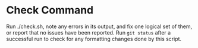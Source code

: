 # Check Command

Run ./check.sh, note any errors in its output, and fix one logical set of them,
or report that no issues have been reported. Run `git status` after a
successful run to check for any formatting changes done by this script.
